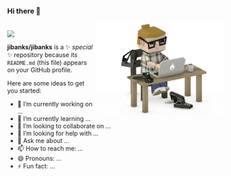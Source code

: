 ### Hi there 👋

<img align="right" alt="GIF"  width="300px" src="https://raw.githubusercontent.com/Kushal997-das/Kushal997-das/master/Profile%20generator/giphy.webp" />

<br>

<img align="center" height="250" src="https://media1.picsearch.com/is?O0MpZnZpyHeU2cLLBkUWzLR_Nb4w-TM88dS7QK11jyc&height=277" />

**jibanks/jibanks** is a ✨ _special_ ✨ repository because its `README.md` (this file) appears on your GitHub profile.

Here are some ideas to get you started:

- 🔭 I’m currently working on ...
- 🌱 I’m currently learning ...
- 👯 I’m looking to collaborate on ...
- 🤔 I’m looking for help with ...
- 💬 Ask me about ...
- 📫 How to reach me: ...
- 😄 Pronouns: ...
- ⚡ Fun fact: ...

